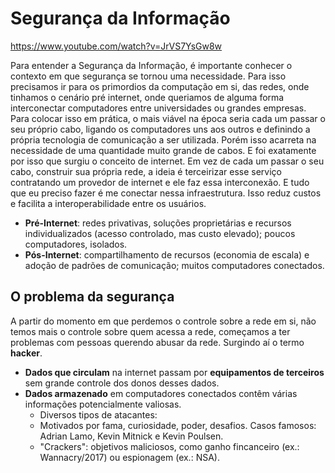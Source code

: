 # Segurança da Informação

https://www.youtube.com/watch?v=JrVS7YsGw8w

Para entender a Segurança da Informação, é importante conhecer o contexto em que segurança se tornou uma necessidade. Para isso precisamos ir para os primordios da computação em si, das redes, onde tinhamos o cenário pré internet, onde queriamos de alguma forma interconectar computadores entre universidades ou grandes empresas.
Para colocar isso em prática, o mais viável na época seria cada um passar o seu próprio cabo, ligando os computadores uns aos outros e definindo a própria tecnologia de comunicação a ser utilizada. Porém isso acarreta na necessidade de uma quantidade muito grande de cabos. E foi exatamente por isso que surgiu o conceito de internet. Em vez de cada um passar o seu cabo, construir sua própria rede, a ideia é terceirizar esse serviço contratando um provedor de internet e ele faz essa interconexão. E tudo que eu preciso fazer é me conectar nessa infraestrutura.
Isso reduz custos e facilita a interoperabilidade entre os usuários.

- **Pré-Internet**: redes privativas, soluções proprietárias e recursos individualizados (acesso controlado, mas custo elevado); poucos computadores, isolados.
- **Pós-Internet**: compartilhamento de recursos (economia de escala) e adoção de padrões de comunicação; muitos computadores conectados.

## O problema da segurança

A partir do momento em que perdemos o controle sobre a rede em si, não temos mais o controle sobre quem acessa a rede, começamos a ter problemas com pessoas querendo abusar da rede. Surgindo aí o termo **hacker**.

- **Dados que circulam** na internet passam por **equipamentos de terceiros** sem grande controle dos donos desses dados.
- **Dados armazenado** em computadores conectados contêm várias informações potencialmente valiosas.
  - Diversos tipos de atacantes:
  - Motivados por fama, curiosidade, poder, desafios. Casos famosos: Adrian Lamo, Kevin Mitnick e Kevin Poulsen.
  - "Crackers": objetivos maliciosos, como ganho fincanceiro (ex.: Wannacry/2017) ou espionagem (ex.: NSA).
